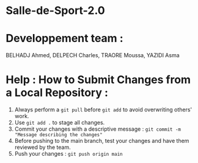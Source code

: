 # Salle-de-Sport-2.0

# Developpement team :
BELHADJ Ahmed,
DELPECH Charles,
TRAORE Moussa,
YAZIDI Asma

# Help : How to Submit Changes from a Local Repository :
1. Always perform a `git pull` before `git add` to avoid overwriting others' work.
2. Use `git add .` to stage all changes.
3. Commit your changes with a descriptive message : `git commit -m "Message describing the changes"`
4. Before pushing to the main branch, test your changes and have them reviewed by the team.
5. Push your changes : `git push origin main`
